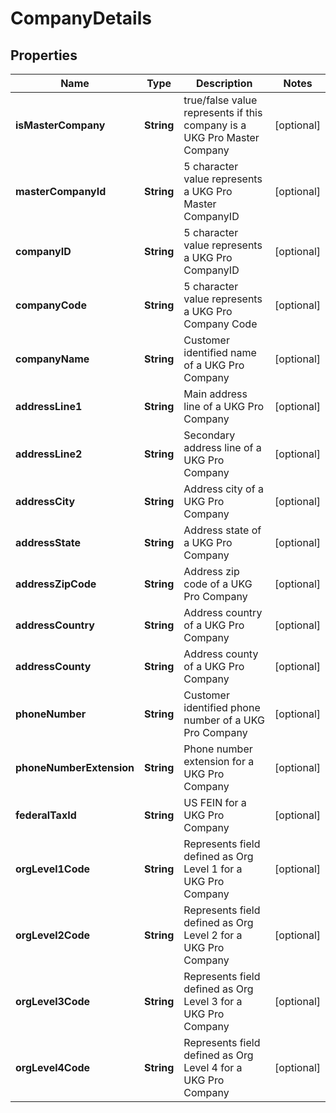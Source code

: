 

# CompanyDetails


## Properties

| Name | Type | Description | Notes |
|------------ | ------------- | ------------- | -------------|
|**isMasterCompany** | **String** | true/false value represents if this company is a UKG Pro Master Company |  [optional] |
|**masterCompanyId** | **String** | 5 character value represents a UKG Pro Master CompanyID |  [optional] |
|**companyID** | **String** | 5 character value represents a UKG Pro CompanyID |  [optional] |
|**companyCode** | **String** | 5 character value represents a UKG Pro Company Code |  [optional] |
|**companyName** | **String** | Customer identified name of a UKG Pro Company |  [optional] |
|**addressLine1** | **String** | Main address line of a UKG Pro Company |  [optional] |
|**addressLine2** | **String** | Secondary address line of a UKG Pro Company |  [optional] |
|**addressCity** | **String** | Address city of a UKG Pro Company |  [optional] |
|**addressState** | **String** | Address state of a UKG Pro Company |  [optional] |
|**addressZipCode** | **String** | Address zip code of a UKG Pro Company |  [optional] |
|**addressCountry** | **String** | Address country of a UKG Pro Company |  [optional] |
|**addressCounty** | **String** | Address county of a UKG Pro Company |  [optional] |
|**phoneNumber** | **String** | Customer identified phone number of a UKG Pro Company |  [optional] |
|**phoneNumberExtension** | **String** | Phone number extension for a UKG Pro Company |  [optional] |
|**federalTaxId** | **String** | US FEIN for a UKG Pro Company |  [optional] |
|**orgLevel1Code** | **String** | Represents field defined as Org Level 1 for a UKG Pro Company |  [optional] |
|**orgLevel2Code** | **String** | Represents field defined as Org Level 2 for a UKG Pro Company |  [optional] |
|**orgLevel3Code** | **String** | Represents field defined as Org Level 3 for a UKG Pro Company |  [optional] |
|**orgLevel4Code** | **String** | Represents field defined as Org Level 4 for a UKG Pro Company |  [optional] |




